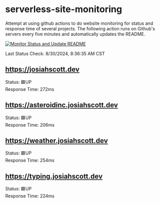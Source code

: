 # serverless-site-monitoring
Attempt at using github actions to do website monitoring for status and response time of several projects. The following action runs on Github's servers every five minutes and automatically updates the README.  

[![Monitor Status and Update README](https://github.com/JosiahSco/serverless-site-monitoring/actions/workflows/monitor.yaml/badge.svg)](https://github.com/JosiahSco/serverless-site-monitoring/actions/workflows/monitor.yaml)

Last Status Check: 8/30/2024, 8:36:35 AM CST

## https://josiahscott.dev
Status: 🟩UP  
Response Time: 272ms

## https://asteroidinc.josiahscott.dev
Status: 🟩UP  
Response Time: 206ms

## https://weather.josiahscott.dev
Status: 🟩UP  
Response Time: 254ms

## https://typing.josiahscott.dev
Status: 🟩UP  
Response Time: 224ms

